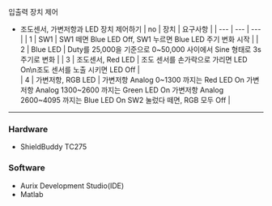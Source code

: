 
입출력 장치 제어
- 조도센서, 가변저항과 LED 장치 제어하기
| no | 장치 | 요구사항 |
| --- | --- | --- |
| 1 | SW1 | SW1 떼면 Blue LED Off, SW1 누르면 Blue LED 주기 변화 시작 |
| 2 | Blue LED | Duty를 25,000을 기준으로 0~50,000 사이에서 Sine 형태로 3s 주기로 변화 |
| 3 | 조도센서, Red LED | 조도 센서를 손가락으로 가리면 LED On\n조도 센서를 노출 시키면 LED Off |  
| 4 | 가변저항, RGB LED | 가변저항 Analog 0~1300 까지는 Red LED On 가변저항 Analog 1300~2600 까지는 Green LED On 가변저항 Analog 2600~4095 까지는 Blue LED On SW2 눌렀다 떼면, RGB 모두 Off | 


---
### Hardware
- ShieldBuddy TC275

### Software
- Aurix Development Studio(IDE)
- Matlab 
